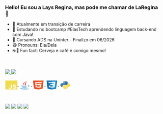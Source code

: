 ### Hello! Eu sou a Lays Regina, mas pode me chamar de LaRegina  👋


- 🔭 Atualmente em transição de carreira
- 🌱 Estudando no bootcamp #ElasTech aprendendo linguagem back-end com Java!
- 🌱 Cursando ADS na Uninter - Finalizo em 06/2026
- 😄 Pronouns: Ela/Dela
- ☕🍺 Fun fact: Cerveja e café é comigo mesmo!

##

<div>
  <br><a href="https://beacons.ai/laregn">
  <img height="150em" src="https://github-readme-stats.vercel.app/api?username=laregn&show_icons=false&theme=midnight-purple&include_all_commits-true&count_private=true">
  <img height="150em" src="https://github-readme-stats.vercel.app/api/top-langs/?username=laregn&layout=compact&langs_count=16&theme=midnight-purple">
  
</div>


<div style="display: inline_block"><br>
  <img align="center" alt="laregn-Js" height="30" width="40" src="https://raw.githubusercontent.com/devicons/devicon/master/icons/javascript/javascript-plain.svg">
  <img align="center" alt="laregn-Java" height="30" width="40" src="https://raw.githubusercontent.com/devicons/devicon/master/icons/java/java-original.svg">
  <img align="center" alt="laregn-HTML" height="30" width="40" src="https://raw.githubusercontent.com/devicons/devicon/master/icons/html5/html5-original.svg">
  <img align="center" alt="laregn-CSS" height="30" width="40" src="https://raw.githubusercontent.com/devicons/devicon/master/icons/css3/css3-original.svg">
  <img align="center" alt="laregn-Python" height="30" width="40" src="https://raw.githubusercontent.com/devicons/devicon/master/icons/python/python-original.svg">
  <br><br>
</div>

##

<div> 
  <a href="https://instagram.com/laysregina" target="_blank"><img src="https://img.shields.io/badge/-Instagram-%23E4405F?style=for-the-badge&logo=instagram&logoColor=white" target="_blank"></a>
 <a href="https://discord.gg/laysregn" target="_blank"><img src="https://img.shields.io/badge/Discord-7289DA?style=for-the-badge&logo=discord&logoColor=white" target="_blank"></a> 
  <a href="mailto:lays.lays99@outlook.com"><img src="https://img.shields.io/badge/Microsoft_Outlook-0078D4?style=for-the-badge&logo=microsoft-outlook&logoColor=white" target="_blank"></a>
  <a href="https://www.linkedin.com/in/laysregn" target="_blank"><img src="https://img.shields.io/badge/-LinkedIn-%230077B5?style=for-the-badge&logo=linkedin&logoColor=white" target="_blank"></a> 
</div>
